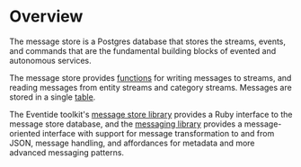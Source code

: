 # Overview

The message store is a Postgres database that stores the streams, events, and commands that are the fundamental building blocks of evented and autonomous services.

The message store provides [functions](./interface.md) for writing messages to streams, and reading messages from entity streams and category streams. Messages are stored in a single [table](./anatomy.md).

The Eventide toolkit's [message store library](https://github.com/eventide-project/message-store-postgres) provides a Ruby interface to the message store database, and the [messaging library](https://github.com/eventide-project/messaging-postgres) provides a message-oriented interface with support for message transformation to and from JSON, message handling, and affordances for metadata and more advanced messaging patterns.
